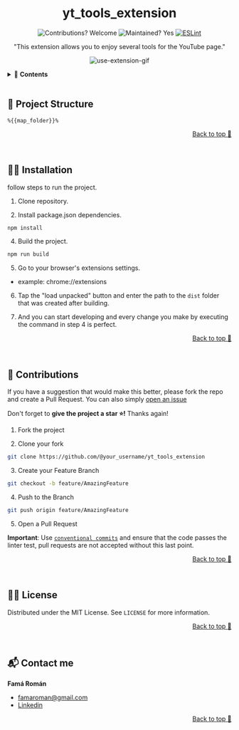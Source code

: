 <div align="center">

# yt_tools_extension
![Contributions? Welcome](https://img.shields.io/badge/Contributions-Welcome-brightgreen.svg)
![Maintained? Yes](https://img.shields.io/badge/Maintained%3F-Yes-brightgreen.svg)
[![ESLint](https://github.com/RomanFama592/yt_tools_extension/actions/workflows/eslint.yml/badge.svg)](https://github.com/RomanFama592/yt_tools_extension/actions/workflows/eslint.yml)

"This extension allows you to enjoy several tools for the YouTube page."

![use-extension-gif](https://github.com/RomanFama592/yt_tools_extension/blob/master/docs/images/use-extension.gif?raw=true)

</div>

<details>
  <summary>📑 <strong>Contents</strong></summary>

- [🚀 **Project Structure**](#-project-structure)
- [👨‍🏫 **Installation**](#-installation)
- [👋 **Contributions**](#-contributions)
- [👨‍⚖️ **License**](#-license)
- [📬 **Contact me**](#-contact-me)

</details>

<br>

## 🚀 Project Structure

```
%{{map_folder}}%
```

<p align="right"><a href="#top">Back to top 🔼</a></p>
<br>

## 👨‍🏫 Installation

follow steps to run the project.

1. Clone repository.

2. Install package.json dependencies.

```bash
npm install
```

4. Build the project.
```bash
npm run build
```

5. Go to your browser's extensions settings.
- example: chrome://extensions

6. Tap the "load unpacked" button and enter the path to the `dist` folder that was created after building.

7. And you can start developing and every change you make by executing the command in step 4 is perfect.

<p align="right"><a href="#top">Back to top 🔼</a></p>
<br>

## 👋 Contributions

If you have a suggestion that would make this better, please fork the repo and create a Pull Request. You can also simply [open an issue](https://github.com/RomanFama592/yt_tools_extension/issues)

Don't forget to **give the project a star ⭐!** Thanks again!

1. Fork the project

2. Clone your fork

```bash
git clone https://github.com/@your_username/yt_tools_extension
```

3. Create your Feature Branch

```bash
git checkout -b feature/AmazingFeature
```

4. Push to the Branch

```bash
git push origin feature/AmazingFeature
```

5. Open a Pull Request

**Important**: Use [`conventional commits`](https://www.conventionalcommits.org/) and ensure that the code passes the linter test, pull requests are not accepted without this last point.


<p align="right"><a href="#top">Back to top 🔼</a></p>
<br>

## 👨‍⚖️ License

Distributed under the MIT License. See `LICENSE` for more information.

<p align="right"><a href="#top">Back to top 🔼</a></p>
<br>

## 📬 Contact me

**Famá Román** 
- famaroman@gmail.com
- [Linkedin](https://www.linkedin.com/in/romanfama)

<p align="right"><a href="#top">Back to top 🔼</a></p>
<br>
